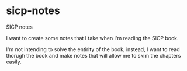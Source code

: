 # sicp-notes
SICP notes


I want to create some notes that I take when I'm reading the SICP book.

I'm not intending to solve the entirity of the book, instead, I want to read thorugh the book and make notes that will allow me to skim the chapters easily.
